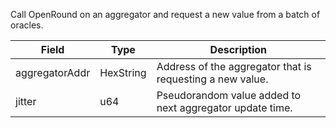 Call OpenRound on an aggregator and request a new value from a batch of oracles.

| Field          | Type      | Description                                               |
| -------------- | --------- | --------------------------------------------------------- |
| aggregatorAddr | HexString | Address of the aggregator that is requesting a new value. |
| jitter         | u64       | Pseudorandom value added to next aggregator update time.  |
